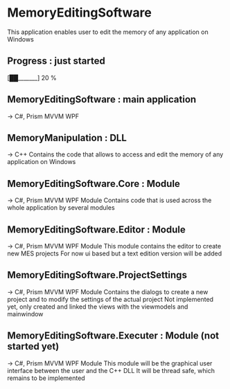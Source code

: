 # MemoryEditingSoftware

This application enables user to edit the memory of any application on Windows

## Progress : just started
[██_______] 20 %

## MemoryEditingSoftware : main application
-> C#, Prism MVVM WPF

## MemoryManipulation : DLL
-> C++
Contains the code that allows to access and edit the memory of any application on Windows

## MemoryEditingSoftware.Core : Module
-> C#, Prism MVVM WPF Module
Contains code that is used across the whole application by several modules

## MemoryEditingSoftware.Editor : Module
-> C#, Prism MVVM WPF Module
This module contains the editor to create new MES projects
For now ui based but a text edition version will be added

## MemoryEditingSoftware.ProjectSettings
-> C#, Prism MVVM WPF Module
Contains the dialogs to create a new project and to modify the settings of the actual project
Not implemented yet, only created and linked the views with the viewmodels and mainwindow

## MemoryEditingSoftware.Executer : Module (not started yet)
-> C#, Prism MVVM WPF Module
This module will be the graphical user interface between the user and the C++ DLL
It will be thread safe, which remains to be implemented
